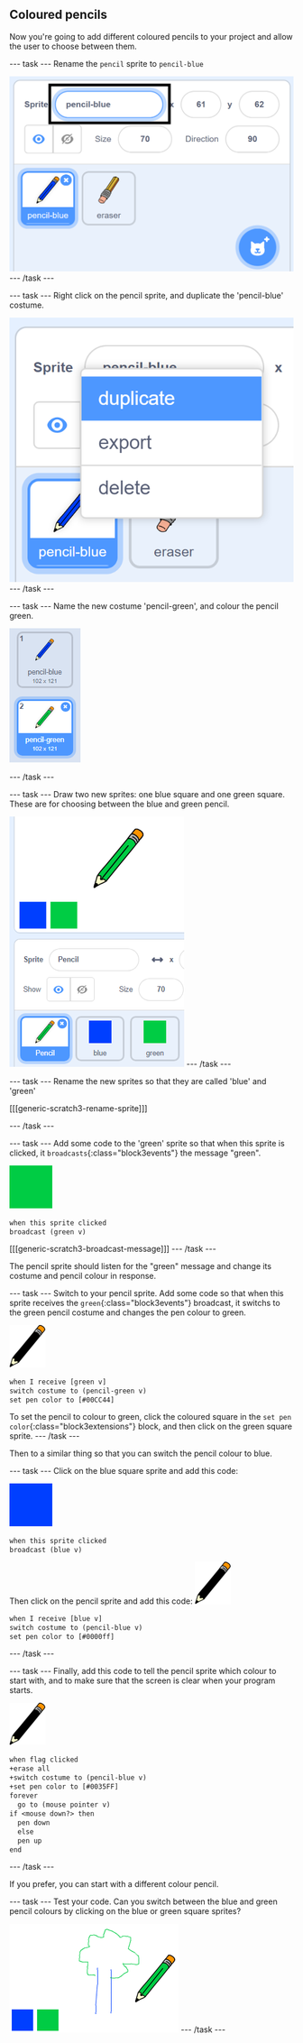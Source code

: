 ## Coloured pencils

Now you're going to add different coloured pencils to your project and allow the user to choose between them.

--- task ---
Rename the `pencil` sprite to `pencil-blue`

![rename-pencil](images/rename-pencil.png)
--- /task ---

--- task ---
Right click on the pencil sprite, and duplicate the 'pencil-blue' costume.

![screenshot](images/paint-blue-duplicate.png)
--- /task ---

--- task ---
Name the new costume 'pencil-green', and colour the pencil green.

![screenshot](images/paint-pencil-green.png)

--- /task ---

--- task ---
Draw two new sprites: one blue square and one green square. These are for choosing between the blue and green pencil.

![screenshot](images/paint-selectors.png)
--- /task ---

--- task ---
Rename the new sprites so that they are called 'blue' and 'green'

[[[generic-scratch3-rename-sprite]]]

--- /task ---

--- task ---
Add some code to the 'green' sprite so that when this sprite is clicked, it `broadcasts`{:class="block3events"} the message "green".

![green square](images/green_square.png)
```blocks3
when this sprite clicked
broadcast (green v)
```

[[[generic-scratch3-broadcast-message]]]
--- /task ---

The pencil sprite should listen for the "green" message and change its costume and pencil colour in response.

--- task ---
Switch to your pencil sprite. Add some code so that when this sprite receives the `green`{:class="block3events"} broadcast, it switchs to the green pencil costume and changes the pen colour to green.

![pencil](images/pencil.png)

```blocks3
when I receive [green v]
switch costume to (pencil-green v)
set pen color to [#00CC44]
```

To set the pencil to colour to green, click the coloured square in the `set pen color`{:class="block3extensions"} block, and then click on the green square sprite.
--- /task ---

Then to a similar thing so that you can switch the pencil colour to blue.

--- task ---
Click on the blue square sprite and add this code:

![blue_square](images/blue_square.png)
```blocks3
when this sprite clicked
broadcast (blue v)
```

Then click on the pencil sprite and add this code:
![pencil](images/pencil.png)
```blocks3
when I receive [blue v]
switch costume to (pencil-blue v)
set pen color to [#0000ff]
```
--- /task --- 

--- task ---
Finally, add this code to tell the pencil sprite which colour to start with, and to make sure that the screen is clear when your program starts.

![pencil](images/pencil.png)
```blocks3
when flag clicked
+erase all
+switch costume to (pencil-blue v)
+set pen color to [#0035FF]
forever
  go to (mouse pointer v)
if <mouse down?> then
  pen down
  else
  pen up
end
```
--- /task ---

If you prefer, you can start with a different colour pencil.

--- task ---
Test your code. Can you switch between the blue and green pencil colours by clicking on the blue or green square sprites?

![screenshot](images/paint-pens-test.png)
--- /task ---

